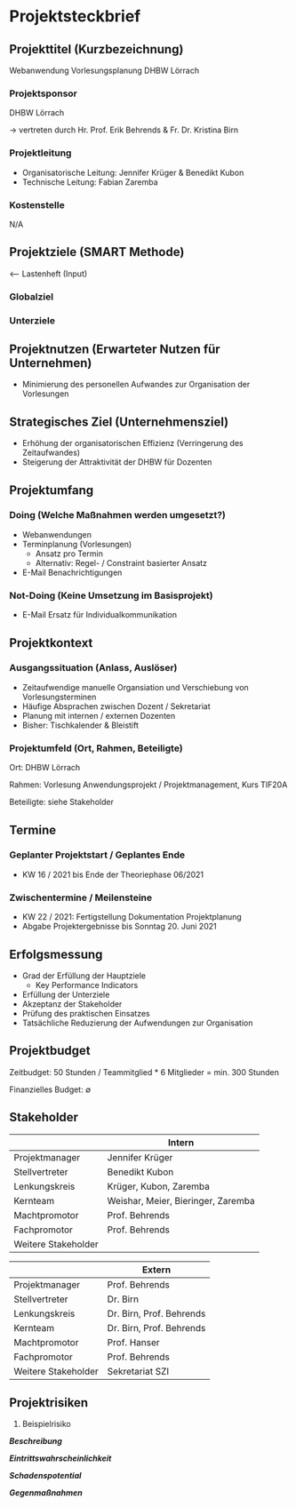 # Projektsteckbrief

## Projekttitel (Kurzbezeichnung)

Webanwendung Vorlesungsplanung DHBW Lörrach

### Projektsponsor

DHBW Lörrach

-> vertreten durch Hr. Prof. Erik Behrends & Fr. Dr. Kristina Birn

### Projektleitung

- Organisatorische Leitung: Jennifer Krüger & Benedikt Kubon
- Technische Leitung: Fabian Zaremba

### Kostenstelle

N/A

## Projektziele (SMART Methode)

<-- Lastenheft (Input)

### Globalziel

### Unterziele

## Projektnutzen (Erwarteter Nutzen für Unternehmen)

- Minimierung des personellen Aufwandes zur Organisation der Vorlesungen

## Strategisches Ziel (Unternehmensziel)

- Erhöhung der organisatorischen Effizienz (Verringerung des Zeitaufwandes)
- Steigerung der Attraktivität der DHBW für Dozenten

## Projektumfang

### Doing (Welche Maßnahmen werden umgesetzt?)

- Webanwendungen
- Terminplanung (Vorlesungen)
  - Ansatz pro Termin
  - Alternativ: Regel- / Constraint basierter Ansatz
- E-Mail Benachrichtigungen

### Not-Doing (Keine Umsetzung im Basisprojekt)

- E-Mail Ersatz für Individualkommunikation

## Projektkontext

### Ausgangssituation (Anlass, Auslöser)

- Zeitaufwendige manuelle Organsiation und Verschiebung von Vorlesungsterminen
- Häufige Absprachen zwischen Dozent / Sekretariat
- Planung mit internen / externen Dozenten
- Bisher: Tischkalender & Bleistift

### Projektumfeld (Ort, Rahmen, Beteiligte)

Ort: DHBW Lörrach

Rahmen: Vorlesung Anwendungsprojekt / Projektmanagement, Kurs TIF20A

Beteiligte: siehe Stakeholder

## Termine

### Geplanter Projektstart / Geplantes Ende

- KW 16 / 2021 bis Ende der Theoriephase 06/2021

### Zwischentermine / Meilensteine

- KW 22 / 2021: Fertigstellung Dokumentation Projektplanung
- Abgabe Projektergebnisse bis Sonntag 20. Juni 2021

## Erfolgsmessung

- Grad der Erfüllung der Hauptziele
  - Key Performance Indicators
- Erfüllung der Unterziele
- Akzeptanz der Stakeholder
- Prüfung des praktischen Einsatzes
- Tatsächliche Reduzierung der Aufwendungen zur Organisation

## Projektbudget

Zeitbudget: 50 Stunden / Teammitglied * 6 Mitglieder = min. 300 Stunden

Finanzielles Budget: ∅

## Stakeholder

|                      | Intern                             |
| -------------------- | ---------------------------------- |
| Projektmanager       | Jennifer Krüger                    |
| Stellvertreter       | Benedikt Kubon                     |
| Lenkungskreis        | Krüger, Kubon, Zaremba             |
| Kernteam             | Weishar, Meier, Bieringer, Zaremba |
| Machtpromotor        | Prof. Behrends                     |
| Fachpromotor         | Prof. Behrends                     |
| Weitere Stakeholder  |                                    |

|                      | Extern                   |
| -------------------- | -----------------------  |
| Projektmanager       | Prof. Behrends           |
| Stellvertreter       | Dr. Birn                 |
| Lenkungskreis        | Dr. Birn, Prof. Behrends |
| Kernteam             | Dr. Birn, Prof. Behrends |
| Machtpromotor        | Prof. Hanser             |
| Fachpromotor         | Prof. Behrends           |
| Weitere Stakeholder  | Sekretariat SZI          |

## Projektrisiken

1. Beispielrisiko

***Beschreibung***

***Eintrittswahrscheinlichkeit***

***Schadenspotential***

***Gegenmaßnahmen***
